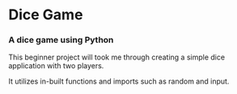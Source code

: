 # Dice Game

### A dice game using Python

This beginner project will took me through creating a simple dice application with two players. 

It utilizes in-built functions and imports such as random and input. 